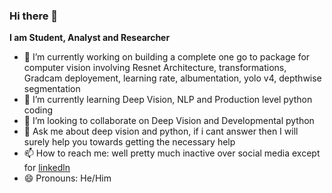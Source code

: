 ### Hi there 👋

**I am Student, Analyst and Researcher**

- 🔭 I’m currently working on building a complete one go to package for computer vision involving Resnet Architecture, transformations, Gradcam deployement, learning rate, albumentation, yolo v4, depthwise segmentation 
- 🌱 I’m currently learning Deep Vision, NLP and Production level python coding
- 👯 I’m looking to collaborate on Deep Vision and Developmental python  
- 💬 Ask me about deep  vision and python, if i cant answer then I will surely help you towards getting the necessary help
- 📫 How to reach me: well pretty much inactive over social media except for [linkedln](https://www.linkedin.com/in/prasad-shripathi/)
- 😄 Pronouns: He/Him
